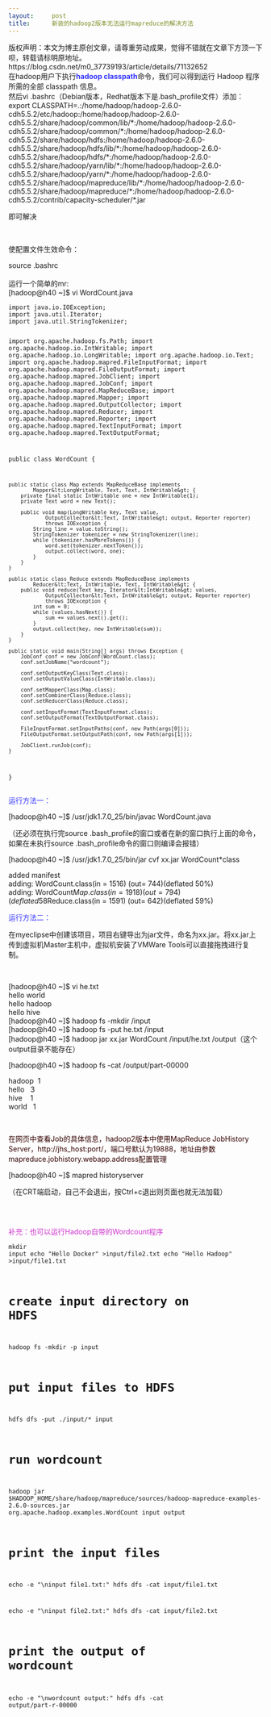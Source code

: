 ```yaml
---
layout:     post
title:      新装的hadoop2版本无法运行mapreduce的解决方法
---
```

<div id="article_content" class="article_content clearfix csdn-tracking-statistics" data-pid="blog" data-mod="popu_307" data-dsm="post">
								<div class="article-copyright">
					版权声明：本文为博主原创文章，请尊重劳动成果，觉得不错就在文章下方顶一下呗，转载请标明原地址。					https://blog.csdn.net/m0_37739193/article/details/71132652				</div>
								            <link rel="stylesheet" href="https://csdnimg.cn/release/phoenix/template/css/ck_htmledit_views-f76675cdea.css">
						<div class="htmledit_views" id="content_views">
                在hadoop用户下执行<span style="color:#3333ff;"><strong>hadoop classpath</strong></span>命令，我们可以得到运行 Hadoop 程序所需的全部 classpath 信息。<br>然后vi .bashrc（Debian版本，Redhat版本下是.bash_profile文件）添加：<br>export CLASSPATH=.:/home/hadoop/hadoop-2.6.0-cdh5.5.2/etc/hadoop:/home/hadoop/hadoop-2.6.0-cdh5.5.2/share/hadoop/common/lib/*:/home/hadoop/hadoop-2.6.0-cdh5.5.2/share/hadoop/common/*:/home/hadoop/hadoop-2.6.0-cdh5.5.2/share/hadoop/hdfs:/home/hadoop/hadoop-2.6.0-cdh5.5.2/share/hadoop/hdfs/lib/*:/home/hadoop/hadoop-2.6.0-cdh5.5.2/share/hadoop/hdfs/*:/home/hadoop/hadoop-2.6.0-cdh5.5.2/share/hadoop/yarn/lib/*:/home/hadoop/hadoop-2.6.0-cdh5.5.2/share/hadoop/yarn/*:/home/hadoop/hadoop-2.6.0-cdh5.5.2/share/hadoop/mapreduce/lib/*:/home/hadoop/hadoop-2.6.0-cdh5.5.2/share/hadoop/mapreduce/*:/home/hadoop/hadoop-2.6.0-cdh5.5.2/contrib/capacity-scheduler/*.jar<br><p>即可解决</p><p><br></p><p>使配置文件生效命令：</p>source .bashrc<br><br>运行一个简单的mr:<br>[hadoop@h40 ~]$ vi WordCount.java<br><pre><code class="language-java">import java.io.IOException;
import java.util.Iterator;
import java.util.StringTokenizer;

import org.apache.hadoop.fs.Path;
import org.apache.hadoop.io.IntWritable; 
import org.apache.hadoop.io.LongWritable;
import org.apache.hadoop.io.Text; 
import org.apache.hadoop.mapred.FileInputFormat;
import org.apache.hadoop.mapred.FileOutputFormat;
import org.apache.hadoop.mapred.JobClient;
import org.apache.hadoop.mapred.JobConf; 
import org.apache.hadoop.mapred.MapReduceBase;
import org.apache.hadoop.mapred.Mapper;
import org.apache.hadoop.mapred.OutputCollector;
import org.apache.hadoop.mapred.Reducer;
import org.apache.hadoop.mapred.Reporter;
import org.apache.hadoop.mapred.TextInputFormat;
import org.apache.hadoop.mapred.TextOutputFormat;

public class WordCount {

    public static class Map extends MapReduceBase implements
            Mapper&lt;LongWritable, Text, Text, IntWritable&gt; {
        private final static IntWritable one = new IntWritable(1);
        private Text word = new Text();

        public void map(LongWritable key, Text value,
                OutputCollector&lt;Text, IntWritable&gt; output, Reporter reporter)
                throws IOException {
            String line = value.toString();
            StringTokenizer tokenizer = new StringTokenizer(line);
            while (tokenizer.hasMoreTokens()) {
                word.set(tokenizer.nextToken());
                output.collect(word, one);
            }
        }
    }

    public static class Reduce extends MapReduceBase implements
            Reducer&lt;Text, IntWritable, Text, IntWritable&gt; {
        public void reduce(Text key, Iterator&lt;IntWritable&gt; values,
                OutputCollector&lt;Text, IntWritable&gt; output, Reporter reporter)
                throws IOException {
            int sum = 0;
            while (values.hasNext()) {
                sum += values.next().get();
            }
            output.collect(key, new IntWritable(sum));
        }
    }

    public static void main(String[] args) throws Exception {
        JobConf conf = new JobConf(WordCount.class);
        conf.setJobName("wordcount");

        conf.setOutputKeyClass(Text.class);
        conf.setOutputValueClass(IntWritable.class);

        conf.setMapperClass(Map.class);
        conf.setCombinerClass(Reduce.class);
        conf.setReducerClass(Reduce.class);

        conf.setInputFormat(TextInputFormat.class);
        conf.setOutputFormat(TextOutputFormat.class);

        FileInputFormat.setInputPaths(conf, new Path(args[0]));
        FileOutputFormat.setOutputPath(conf, new Path(args[1]));

        JobClient.runJob(conf);
    }
}</code></pre><p><span style="color:#3333ff;">运行方法一：</span></p><p>[hadoop@h40 ~]$ /usr/jdk1.7.0_25/bin/javac WordCount.java </p>（还必须在执行完source .bash_profile的窗口或者在新的窗口执行上面的命令，如果在未执行source .bash_profile命令的窗口则编译会报错）<br><p>[hadoop@h40 ~]$ /usr/jdk1.7.0_25/bin/jar cvf xx.jar WordCount*class</p><p>added manifest<br>adding: WordCount.class(in = 1516) (out= 744)(deflated 50%)<br>adding: WordCount$Map.class(in = 1918) (out= 794)(deflated 58%)<br>adding: WordCount$Reduce.class(in = 1591) (out= 642)(deflated 59%)<br></p><p><span style="color:#3333ff;">运行方法二：</span></p><p>在myeclipse中创建该项目，项目右键导出为jar文件，命名为xx.jar。将xx.jar上传到虚拟机Master主机中，虚拟机安装了VMWare Tools可以直接拖拽进行复制。<br></p><p><br></p>[hadoop@h40 ~]$ vi he.txt<br>hello world<br>hello hadoop<br>hello hive<br>[hadoop@h40 ~]$ hadoop fs -mkdir /input<br>[hadoop@h40 ~]$ hadoop fs -put he.txt /input<br>[hadoop@h40 ~]$ hadoop jar xx.jar WordCount /input/he.txt /output（这个output目录不能存在）<br><p>[hadoop@h40 ~]$ hadoop fs -cat /output/part-00000</p><p>hadoop  1<br>hello   3<br>hive    1<br>world   1<br></p><p><br></p><p><span style="color:#330000;">在网页中查看Job的具体信息，hadoop2版本中使用MapReduce JobHistory Server，http://jhs_host:port/，端口号默认为19888，地址由参数mapreduce.jobhistory.webapp.address配置管理</span><br></p><p>[hadoop@h40 ~]$ mapred historyserver<br></p><p>（在CRT端启动，自己不会退出，按Ctrl+c退出则页面也就无法加载）</p><p><img src="https://img-blog.csdn.net/20170929112507699?watermark/2/text/aHR0cDovL2Jsb2cuY3Nkbi5uZXQvbTBfMzc3MzkxOTM=/font/5a6L5L2T/fontsize/400/fill/I0JBQkFCMA==/dissolve/70/gravity/Center" alt=""><br></p><p><br></p><p><span style="color:#cc33cc;">补充：也可以运行Hadoop自带的Wordcount程序</span></p><pre><code class="language-plain">mkdir input
echo "Hello Docker" &gt;input/file2.txt
echo "Hello Hadoop" &gt;input/file1.txt

# create input directory on HDFS
hadoop fs -mkdir -p input

# put input files to HDFS
hdfs dfs -put ./input/* input

# run wordcount 
hadoop jar $HADOOP_HOME/share/hadoop/mapreduce/sources/hadoop-mapreduce-examples-2.6.0-sources.jar org.apache.hadoop.examples.WordCount input output

# print the input files
echo -e "\ninput file1.txt:"
hdfs dfs -cat input/file1.txt

echo -e "\ninput file2.txt:"
hdfs dfs -cat input/file2.txt

# print the output of wordcount
echo -e "\nwordcount output:"
hdfs dfs -cat output/part-r-00000</code></pre><br>            </div>
                </div>